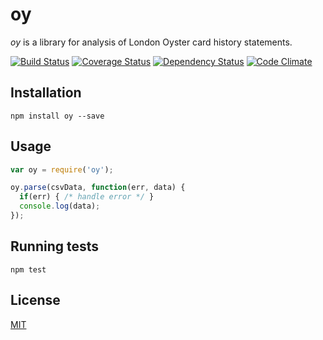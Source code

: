# oy

_oy_ is a library for analysis of London Oyster card history statements.

[![Build Status](https://travis-ci.org/cistov/oy.png)](https://travis-ci.org/cistov/oy)
[![Coverage Status](https://coveralls.io/repos/cistov/oy/badge.png?branch=master)](https://coveralls.io/r/cistov/oy?branch=master)
[![Dependency Status](https://gemnasium.com/cistov/oy.png)](https://gemnasium.com/cistov/oy)
[![Code Climate](https://codeclimate.com/github/cistov/oy.png)](https://codeclimate.com/github/cistov/oy)

## Installation

    npm install oy --save

## Usage

```javascript
var oy = require('oy');

oy.parse(csvData, function(err, data) {
  if(err) { /* handle error */ }
  console.log(data);
});
```

## Running tests

    npm test

## License

[MIT](https://github.com/cistov/oy/blob/master/MIT-LICENSE.txt)
